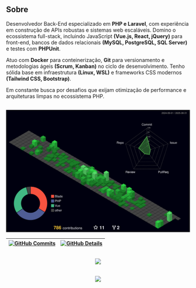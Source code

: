 ## Sobre

Desenvolvedor Back-End especializado em **PHP e Laravel**, com experiência em construção de APIs robustas e sistemas web escaláveis. Domino o ecossistema full-stack, incluindo JavaScript **(Vue.js, React, jQuery)** para front-end, bancos de dados relacionais **(MySQL, PostgreSQL, SQL Server)** e testes com **PHPUnit**.

Atuo com **Docker** para conteinerização, **Git** para versionamento e metodologias ágeis **(Scrum, Kanban)** no ciclo de desenvolvimento. Tenho sólida base em infraestrutura **(Linux, WSL)** e frameworks CSS modernos **(Tailwind CSS, Bootstrap)**.

Em constante busca por desafios que exijam otimização de performance e arquiteturas limpas no ecossistema PHP.

##

  ![Status](./profile-3d-contrib/profile-night-green.svg)
  
 | [![GitHub Commits](http://github-profile-summary-cards.vercel.app/api/cards/productive-time?username=cebpereira&theme=github_dark&utcOffset=-3)](https://github.com/vn7n24fzkq/github-profile-summary-cards) | [![GitHub Details](http://github-profile-summary-cards.vercel.app/api/cards/profile-details?username=cebpereira&theme=github_dark)](https://github.com/vn7n24fzkq/github-profile-summary-cards) |  
 | ----------- | ----------- |

##

<div align="center" >
  <a href="https://skillicons.dev"   >
    <img src="https://skillicons.dev/icons?i=php,laravel,javascript,typescript,html,css,react,vue,jquery,tailwind,bootstrap,docker,bash,vscode,eclipse,git,github,gitlab,linux,arch,debian,mint,ubuntu,postman,mysql,postgres,discord,linkedin,gmail,instagram" />
  </a>
</div>

##

<div align="center" >
  <img src="https://github-profile-trophy.vercel.app/?username=cebpereira&row=1&column=6&theme=matrix&margin-w=15&margin-h=15"/>
</div>
